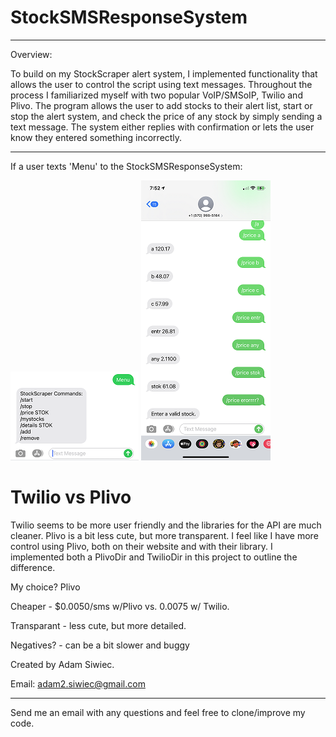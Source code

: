 # StockSMSResponseSystem
***************************************************
Overview: 

To build on my StockScraper alert system, I implemented functionality that allows the user to control the script using text messages. Throughout the process I familiarized myself with two popular VoIP/SMSoIP, Twilio and Plivo. The program allows the user to add stocks to their alert list, start or stop the alert system, and check
the price of any stock by simply sending a text message. The system either replies with confirmation or lets the user know they entered something incorrectly. 
***************************************************

If a user texts 'Menu' to the StockSMSResponseSystem:

![alt text](https://github.com/adamsiwiec1/StockSMSResponseSystem/blob/master/etc/StockSMSResponse2.png?raw=true)
![alt text](https://github.com/adamsiwiec1/StockSMSResponseSystem/blob/master/etc/StockSMSResponsePrice.png?raw=true)

# Twilio vs Plivo
Twilio seems to be more user friendly and the libraries for the API are much cleaner. Plivo is a bit less cute, but more transparent. I feel like I have more control using Plivo, both on their website and with their library. I implemented both a PlivoDir and TwilioDir in this project to outline the difference. 

My choice? Plivo

Cheaper - $0.0050/sms w/Plivo vs. 0.0075 w/ Twilio.

Transparant - less cute, but more detailed. 

Negatives? - can be a bit slower and buggy

Created by Adam Siwiec.

Email: adam2.siwiec@gmail.com


**************************************************

Send me an email with any questions and feel free to clone/improve my code. 
